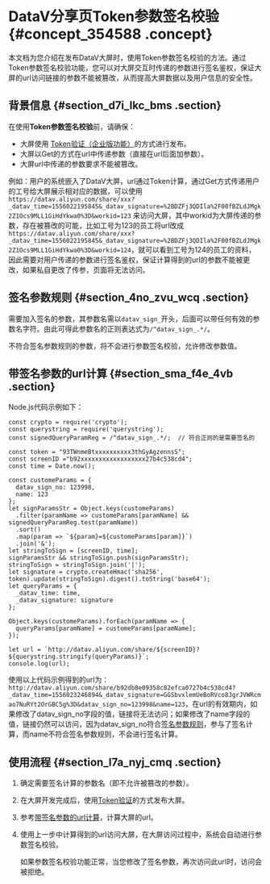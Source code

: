 # DataV分享页Token参数签名校验 {#concept_354588 .concept}

本文档为您介绍在发布DataV大屏时，使用Token参数签名校验的方法。通过Token参数签名校验功能，您可以对大屏交互时传递的参数进行签名鉴权，保证大屏的url访问链接的参数不能被篡改，从而提高大屏数据以及用户信息的安全性。

## 背景信息 {#section_d7i_lkc_bms .section}

在使用**Token参数签名校验**前，请确保：

-   大屏使用 [Token验证（企业版功能）](cn.zh-CN/用户指南/管理可视化应用/发布可视化应用.md#section_jsk_wdm_q2b)的方式进行发布。
-   大屏以Get的方式在url中传递参数（直接在url后面加参数）。
-   大屏url中传递的参数要求不能被篡改。

例如：用户的系统嵌入了DataV大屏，url通过Token计算，通过Get方式传递用户的工号给大屏展示相对应的数据，可以使用`https://datav.aliyun.com/share/xxx?_datav_time=1556022195845&_datav_signature=%2BDZFj3QDIla%2F00fBZLdJMgk2Z1Ocs9MLL1GiHdYkwa0%3D&workid=123` 来访问大屏，其中workid为大屏传递的参数，存在被篡改的可能，比如工号为123的员工将url改成`https://datav.aliyun.com/share/xxx?_datav_time=1556022195845&_datav_signature=%2BDZFj3QDIla%2F00fBZLdJMgk2Z1Ocs9MLL1GiHdYkwa0%3D&workid=124`，就可以看到工号为124的员工的资料，因此需要对用户传递的参数进行签名鉴权，保证计算得到的url的参数不能被更改，如果私自更改了传参，页面将无法访问。

## 签名参数规则 {#section_4no_zvu_wcq .section}

需要加入签名的参数，其参数名需以`datav_sign_`开头，后面可以带任何有效的参数名字符。由此可得此参数名的正则表达式为`/^datav_sign_.*/`。

不符合签名参数规则的参数，将不会进行参数签名校验，允许修改参数值。

## 带签名参数的url计算 {#section_sma_f4e_4vb .section}

Node.js代码示例如下：

``` {#codeblock_fkd_kuz_zy9}
const crypto = require('crypto');
const querystring = require('querystring');
const signedQueryParamReg = /^datav_sign_.*/;  // 符合正则的是需要签名的

const token = "93TWnmeBtxxxxxxxxxx3thGyAgzennsS";
const screenID ="b92xxxxxxxxxxxxxxxxxx27b4c538cd4";
const time = Date.now();

const customeParams = {
  datav_sign_no: 123998,
  name: 123
};
let signParamsStr = Object.keys(customeParams)
  .filter(paramName => customeParams[paramName] && signedQueryParamReg.test(paramName))
  .sort()
  .map(param => `${param}=${customeParams[param]}`)
  .join('&');
let stringToSign = [screenID, time];
signParamsStr && stringToSign.push(signParamsStr);
stringToSign = stringToSign.join('|');
let signature = crypto.createHmac('sha256', token).update(stringToSign).digest().toString('base64');
let queryParams = {
  _datav_time: time,
  _datav_signature: signature
};

Object.keys(customeParams).forEach(paramName => {
  queryParams[paramName] = customeParams[paramName];
});

let url = `http://datav.aliyun.com/share/${screenID}?${querystring.stringify(queryParams)}`;
console.log(url);
```

使用以上代码示例得到的url为：`http://datav.aliyun.com/share/b92db8e09358c82efca0727b4c538cd4?_datav_time=1556023246894&_datav_signature=GGSbvxlemUeBoRVco8JgrJVWRcmao7NuRYt2OrGBC5g%3D&datav_sign_no=123998&name=123`，在url的有效期内，如果修改了datav\_sign\_no字段的值，链接将无法访问；如果修改了name字段的值，链接仍然可以访问，因为datav\_sign\_no符合[签名参数规则](#section_4no_zvu_wcq)，参与了签名计算，而name不符合签名参数规则，不会进行签名计算。

## 使用流程 {#section_l7a_nyj_cmq .section}

1.  确定需要签名计算的参数名（即不允许被篡改的参数）。
2.  在大屏开发完成后，使用[Token验证](ZH-CN_TP_16553_V6.dita#concept_hqf_22r_p2b/section_jsk_wdm_q2b)的方式发布大屏。
3.  参考[带签名参数的url计算](#section_sma_f4e_4vb)，计算大屏的url。
4.  使用上一步中计算得到的url访问大屏，在大屏访问过程中，系统会自动进行参数签名校验。

    如果参数签名校验功能正常，当您修改了签名参数，再次访问此url时，访问会被拒绝。


